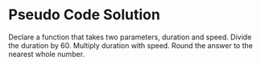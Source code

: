 # Pseudo Code Solution
Declare a function that takes two parameters, duration and speed.
Divide the duration by 60.
Multiply duration with speed.
Round the answer to the nearest whole number.
